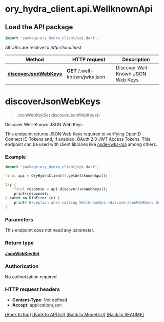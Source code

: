 # ory_hydra_client.api.WellknownApi

## Load the API package
```dart
import 'package:ory_hydra_client/api.dart';
```

All URIs are relative to *http://localhost*

Method | HTTP request | Description
------------- | ------------- | -------------
[**discoverJsonWebKeys**](WellknownApi.md#discoverjsonwebkeys) | **GET** /.well-known/jwks.json | Discover Well-Known JSON Web Keys


# **discoverJsonWebKeys**
> JsonWebKeySet discoverJsonWebKeys()

Discover Well-Known JSON Web Keys

This endpoint returns JSON Web Keys required to verifying OpenID Connect ID Tokens and, if enabled, OAuth 2.0 JWT Access Tokens. This endpoint can be used with client libraries like [node-jwks-rsa](https://github.com/auth0/node-jwks-rsa) among others.

### Example
```dart
import 'package:ory_hydra_client/api.dart';

final api = OryHydraClient().getWellknownApi();

try {
    final response = api.discoverJsonWebKeys();
    print(response);
} catch on DioError (e) {
    print('Exception when calling WellknownApi->discoverJsonWebKeys: $e\n');
}
```

### Parameters
This endpoint does not need any parameter.

### Return type

[**JsonWebKeySet**](JsonWebKeySet.md)

### Authorization

No authorization required

### HTTP request headers

 - **Content-Type**: Not defined
 - **Accept**: application/json

[[Back to top]](#) [[Back to API list]](../README.md#documentation-for-api-endpoints) [[Back to Model list]](../README.md#documentation-for-models) [[Back to README]](../README.md)

